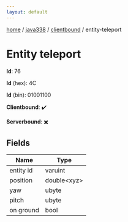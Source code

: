 ```yaml
---
layout: default
---
```


[home](/)  /  [java338](/protocol/java338)  /  [clientbound](/protocol/java338/clientbound)  /  entity-teleport

# Entity teleport

**Id**: 76

**Id** (hex): 4C

**Id** (bin): 01001100

**Clientbound**: ✔️

**Serverbound**: ✖️

## Fields

Name | Type
---|---
entity id | varuint
position | double&lt;xyz&gt;
yaw | ubyte
pitch | ubyte
on ground | bool

